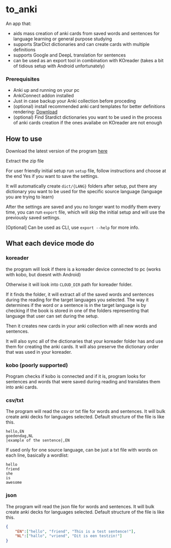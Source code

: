 # to_anki

An app that: 
* aids mass creation of anki cards from saved words and sentences for language learning or general purpose studying
* supports StarDict dictionaries and can create cards with multiple definitions
* supports Google and DeepL translation for sentences 
* can be used as an export tool in combination with KOreader (takes a bit of tidious setup with Android unfortunately)

### Prerequisites
* Anki up and running on your pc
* AnkiConnect addon installed
* Just in case backup your Anki collection before proceding
* (optional) install recommended anki card templates for better definitions rendering: [Download](https://github.com/eepyemy/Anki_Templates/releases)
* (optional) Find Stardict dictionaries you want to be used in the process of anki cards creation if the ones availabe on KOreader are not enough

## How to use
Download the latest version of the program [here](https://github.com/eepyemy/to_anki/releases)

Extract the zip file

For user friendly initial setup run `setup` file, follow instructions and choose at the end Yes if you want to save the settings. 

It will automatically create `dict/{LANG}` folders after setup, put there any dictionary you want to be used for the specific source language (language you are trying to learn)

After the settings are saved and you no longer want to modify them every time, you can run `export` file, which will skip the initial setup and will use the previously saved settings.

[Optional] Can be used as CLI, use `export --help` for more info.

## What each device mode do

### koreader
the program will look if there is a koreader device connected to pc (works with kobo, but doesnt with Android)

Otherwise it will look into `CLOUD_DIR` path for koreader folder.

If it finds the folder, it will extract all of the saved words and sentences during the reading for the target languages you selected. The way it determines if the word or a sentence is in the target language is by checking if the book is stored in one of the folders representing that language that user can set during the setup.

Then it creates new cards in your anki collection with all new words and sentences. 

It will also sync all of the dictionaries that your koreader folder has and use them for creating the anki cards. It will also preserve the dictionary order that was used in your koreader.

### kobo (poorly supported)

Program checks if kobo is connected and if it is, program looks for sentences and words that were saved during reading and translates them into anki cards. 

### csv/txt

The program will read the csv or txt file for words and sentences. It will bulk create anki decks for languages selected. Default structure of the file is like this. 

```csv
hello,EN
goedendag,NL
|example of the sentence|,EN
```

If used only for one source language, can be just a txt file with words on each line, basically a wordlist:
```
hello
friend
she
is
awesome
```

### json
The program will read the json file for words and sentences. It will bulk create anki decks for languages selected. Default structure of the file is like this.

```json
{
    "EN":["hello", "friend", "This is a test sentence!"],
    "NL":["hallo", "vriend", "Dit is een testzin!"]
}
```